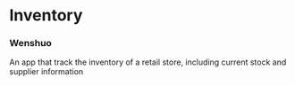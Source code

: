 # Inventory

### Wenshuo

An app that track the inventory of a retail store, including current stock and supplier information
